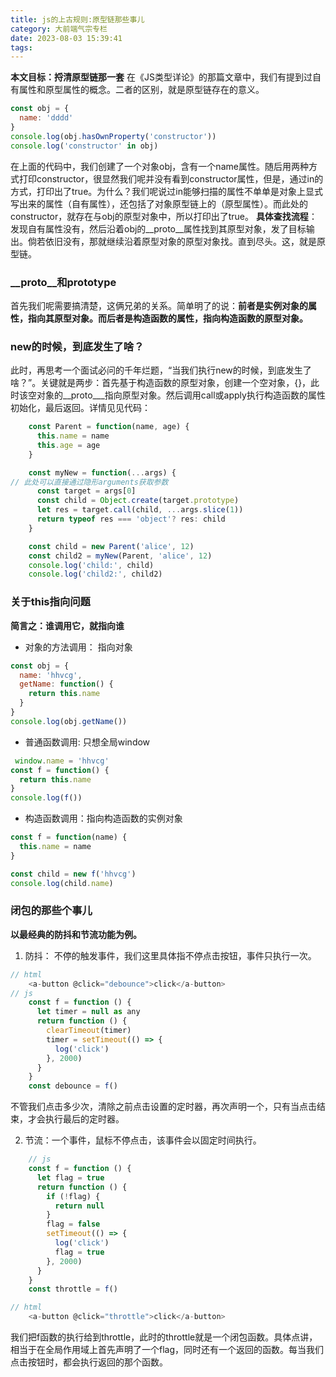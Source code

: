 ```yaml
---
title: js的上古规则:原型链那些事儿
category: 大前端气宗专栏
date: 2023-08-03 15:39:41
tags:
---
```

**本文目标：捋清原型链那一套**
在《JS类型详论》的那篇文章中，我们有提到过自有属性和原型属性的概念。二者的区别，就是原型链存在的意义。
```javascript
const obj = {
  name: 'dddd'
}
console.log(obj.hasOwnProperty('constructor'))
console.log('constructor' in obj)
```
在上面的代码中，我们创建了一个对象obj，含有一个name属性。随后用两种方式打印constructor，很显然我们呢并没有看到constructor属性，但是，通过in的方式，打印出了true。为什么？我们呢说过in能够扫描的属性不单单是对象上显式写出来的属性（自有属性），还包括了对象原型链上的（原型属性）。而此处的constructor，就存在与obj的原型对象中，所以打印出了true。
**具体查找流程**：发现自有属性没有，然后沿着obj的__proto__属性找到其原型对象，发了目标输出。倘若依旧没有，那就继续沿着原型对象的原型对象找。直到尽头。这，就是原型链。

### __proto__和prototype
首先我们呢需要搞清楚，这俩兄弟的关系。简单明了的说：**前者是实例对象的属性，指向其原型对象。而后者是构造函数的属性，指向构造函数的原型对象。**

### new的时候，到底发生了啥？
此时，再思考一个面试必问的千年烂题，“当我们执行new的时候，到底发生了啥？”。关键就是两步：首先基于构造函数的原型对象，创建一个空对象，{}，此时该空对象的__proto___指向原型对象。然后调用call或apply执行构造函数的属性初始化，最后返回。详情见见代码：
```javascript
    const Parent = function(name, age) {
      this.name = name
      this.age = age
    }

    const myNew = function(...args) {
// 此处可以直接通过隐形arguments获取参数
      const target = args[0]
      const child = Object.create(target.prototype)
      let res = target.call(child, ...args.slice(1))
      return typeof res === 'object'? res: child
    }

    const child = new Parent('alice', 12)
    const child2 = myNew(Parent, 'alice', 12)
    console.log('child:', child)
    console.log('child2:', child2)
```

### 关于this指向问题
**简言之：谁调用它，就指向谁**
- 对象的方法调用： 指向对象
```javascript
const obj = {
  name: 'hhvcg',
  getName: function() {
    return this.name
  }
}
console.log(obj.getName())
```

- 普通函数调用: 只想全局window
```javascript
 window.name = 'hhvcg'
const f = function() {
  return this.name
}
console.log(f())
```

- 构造函数调用：指向构造函数的实例对象
```javascript
const f = function(name) {
  this.name = name
}

const child = new f('hhvcg')
console.log(child.name)
```

### 闭包的那些个事儿
**以最经典的防抖和节流功能为例。**
1. 防抖： 不停的触发事件，我们这里具体指不停点击按钮，事件只执行一次。
```javascript
// html
    <a-button @click="debounce">click</a-button>
// js
    const f = function () {
      let timer = null as any
      return function () {
        clearTimeout(timer)
        timer = setTimeout(() => {
          log('click')
        }, 2000)
      }
    }
    const debounce = f()
```
不管我们点击多少次，清除之前点击设置的定时器，再次声明一个，只有当点击结束，才会执行最后的定时器。

2. 节流：一个事件，鼠标不停点击，该事件会以固定时间执行。
```javascript
    // js
    const f = function () {
      let flag = true
      return function () {
        if (!flag) {
          return null
        }
        flag = false
        setTimeout(() => {
          log('click')
          flag = true
        }, 2000)
      }
    }
    const throttle = f()

// html
    <a-button @click="throttle">click</a-button>
```

我们把f函数的执行给到throttle，此时的throttle就是一个闭包函数。具体点讲，相当于在全局作用域上首先声明了一个flag，同时还有一个返回的函数。每当我们点击按钮时，都会执行返回的那个函数。